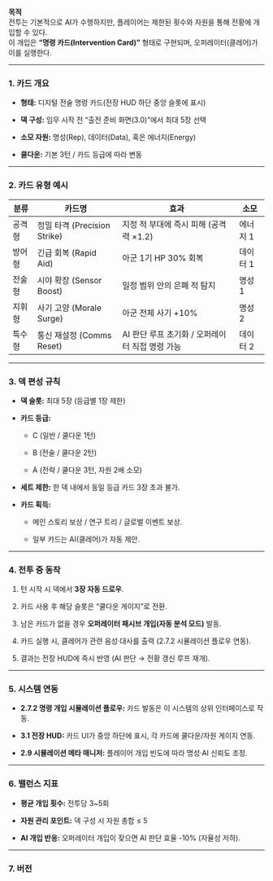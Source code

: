 **목적**  
전투는 기본적으로 AI가 수행하지만, 플레이어는 제한된 횟수와 자원을 통해 전황에 개입할 수 있다.  
이 개입은 **“명령 카드(Intervention Card)”** 형태로 구현되며, 오퍼레이터(클레어)가 이를 실행한다.

---

### 1. 카드 개요

- **형태:** 디지털 전술 명령 카드(전장 HUD 하단 중앙 슬롯에 표시)
    
- **덱 구성:** 임무 시작 전 “출전 준비 화면(3.0)”에서 최대 5장 선택
    
- **소모 자원:** 명성(Rep), 데이터(Data), 혹은 에너지(Energy)
    
- **쿨다운:** 기본 3턴 / 카드 등급에 따라 변동
    

---

### 2. 카드 유형 예시

|분류|카드명|효과|소모|
|---|---|---|---|
|공격형|정밀 타격 (Precision Strike)|지정 적 부대에 즉시 피해 (공격력 ×1.2)|에너지 1|
|방어형|긴급 회복 (Rapid Aid)|아군 1기 HP 30% 회복|데이터 1|
|전술형|시야 확장 (Sensor Boost)|일정 범위 안의 은폐 적 탐지|명성 1|
|지휘형|사기 고양 (Morale Surge)|아군 전체 사기 +10%|명성 2|
|특수형|통신 재설정 (Comms Reset)|AI 판단 루프 초기화 / 오퍼레이터 직접 명령 가능|데이터 2|

---

### 3. 덱 편성 규칙

- **덱 슬롯:** 최대 5장 (등급별 1장 제한)
    
- **카드 등급:**
    
    - C (일반 / 쿨다운 1턴)
        
    - B (전술 / 쿨다운 2턴)
        
    - A (전략 / 쿨다운 3턴, 자원 2배 소모)
        
- **세트 제한:** 한 덱 내에서 동일 등급 카드 3장 초과 불가.
    
- **카드 획득:**
    
    - 메인 스토리 보상 / 연구 트리 / 글로벌 이벤트 보상.
        
    - 일부 카드는 AI(클레어)가 자동 제안.
        

---

### 4. 전투 중 동작

1. 턴 시작 시 덱에서 **3장 자동 드로우**.
    
2. 카드 사용 후 해당 슬롯은 “쿨다운 게이지”로 전환.
    
3. 남은 카드가 없을 경우 **오퍼레이터 패시브 개입(자동 분석 모드)** 발동.
    
4. 카드 실행 시, 클레어가 관련 음성·대사를 출력 (2.7.2 시뮬레이션 플로우 연동).
    
5. 결과는 전장 HUD에 즉시 반영 (AI 판단 → 전황 갱신 루프 재개).
    

---

### 5. 시스템 연동

- **2.7.2 명령 개입 시뮬레이션 플로우:** 카드 발동은 이 시스템의 상위 인터페이스로 작동.
    
- **3.1 전장 HUD:** 카드 UI가 중앙 하단에 표시, 각 카드에 쿨다운/자원 게이지 연동.
    
- **2.9 시뮬레이션 메타 매니저:** 플레이어 개입 빈도에 따라 명성·AI 신뢰도 조정.
    

---

### 6. 밸런스 지표

- **평균 개입 횟수:** 전투당 3~5회
    
- **자원 관리 포인트:** 덱 구성 시 자원 총합 ≤ 5
    
- **AI 개입 반응:** 오퍼레이터 개입이 잦으면 AI 판단 효율 -10% (자율성 저하).
    

---

### 7. 버전